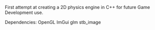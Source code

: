 First attempt at creating a 2D physics engine in C++ for future Game Development use.

Dependencies:
	OpenGL
	ImGui
	glm
	stb_image
